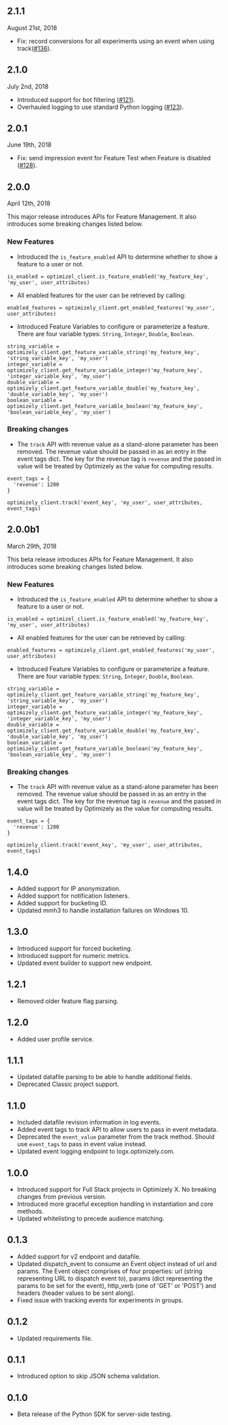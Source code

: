 ## 2.1.1
August 21st, 2018

- Fix: record conversions for all experiments using an event when using track([#136](https://github.com/optimizely/python-sdk/pull/136)).

## 2.1.0
July 2nd, 2018

- Introduced support for bot filtering ([#121](https://github.com/optimizely/python-sdk/pull/121)).
- Overhauled logging to use standard Python logging ([#123](https://github.com/optimizely/python-sdk/pull/123)).

## 2.0.1
June 19th, 2018

- Fix: send impression event for Feature Test when Feature is disabled ([#128](https://github.com/optimizely/python-sdk/pull/128)).

## 2.0.0
April 12th, 2018

This major release introduces APIs for Feature Management. It also introduces some breaking changes listed below.

### New Features
- Introduced the `is_feature_enabled` API to determine whether to show a feature to a user or not.
```
is_enabled = optimizel_client.is_feature_enabled('my_feature_key', 'my_user', user_attributes)
```

- All enabled features for the user can be retrieved by calling:
```
enabled_features = optimizely_client.get_enabled_features('my_user', user_attributes)
```

- Introduced Feature Variables to configure or parameterize a feature. There are four variable types: `String`, `Integer`, `Double`, `Boolean`.
```
string_variable = optimizely_client.get_feature_variable_string('my_feature_key', 'string_variable_key', 'my_user')
integer_variable = optimizely_client.get_feature_variable_integer('my_feature_key', 'integer_variable_key', 'my_user')
double_variable = optimizely_client.get_feature_variable_double('my_feature_key', 'double_variable_key', 'my_user')
boolean_variable = optimizely_client.get_feature_variable_boolean('my_feature_key', 'boolean_variable_key', 'my_user')
```

### Breaking changes
- The `track` API with revenue value as a stand-alone parameter has been removed. The revenue value should be passed in as an entry in the event tags dict. The key for the revenue tag is `revenue` and the passed in value will be treated by Optimizely as the value for computing results.
```
event_tags = {
  'revenue': 1200
}

optimizely_client.track('event_key', 'my_user', user_attributes, event_tags)
```

## 2.0.0b1
March 29th, 2018

This beta release introduces APIs for Feature Management. It also introduces some breaking changes listed below.

### New Features
- Introduced the `is_feature_enabled` API to determine whether to show a feature to a user or not.
```
is_enabled = optimizel_client.is_feature_enabled('my_feature_key', 'my_user', user_attributes)
```

- All enabled features for the user can be retrieved by calling:
```
enabled_features = optimizely_client.get_enabled_features('my_user', user_attributes)
```

- Introduced Feature Variables to configure or parameterize a feature. There are four variable types: `String`, `Integer`, `Double`, `Boolean`.
```
string_variable = optimizely_client.get_feature_variable_string('my_feature_key', 'string_variable_key', 'my_user')
integer_variable = optimizely_client.get_feature_variable_integer('my_feature_key', 'integer_variable_key', 'my_user')
double_variable = optimizely_client.get_feature_variable_double('my_feature_key', 'double_variable_key', 'my_user')
boolean_variable = optimizely_client.get_feature_variable_boolean('my_feature_key', 'boolean_variable_key', 'my_user')
```

### Breaking changes
- The `track` API with revenue value as a stand-alone parameter has been removed. The revenue value should be passed in as an entry in the event tags dict. The key for the revenue tag is `revenue` and the passed in value will be treated by Optimizely as the value for computing results.
```
event_tags = {
  'revenue': 1200
}

optimizely_client.track('event_key', 'my_user', user_attributes, event_tags)
```

## 1.4.0
- Added support for IP anonymization.
- Added support for notification listeners.
- Added support for bucketing ID.
- Updated mmh3 to handle installation failures on Windows 10.

## 1.3.0
- Introduced support for forced bucketing.
- Introduced support for numeric metrics.
- Updated event builder to support new endpoint.

## 1.2.1
- Removed older feature flag parsing.

## 1.2.0
- Added user profile service.

## 1.1.1
- Updated datafile parsing to be able to handle additional fields.
- Deprecated Classic project support.

## 1.1.0
- Included datafile revision information in log events.
- Added event tags to track API to allow users to pass in event metadata.
- Deprecated the `event_value` parameter from the track method. Should use `event_tags` to pass in event value instead.
- Updated event logging endpoint to logx.optimizely.com.

## 1.0.0
- Introduced support for Full Stack projects in Optimizely X. No breaking changes from previous version.
- Introduced more graceful exception handling in instantiation and core methods.
- Updated whitelisting to precede audience matching.

## 0.1.3
- Added support for v2 endpoint and datafile.
- Updated dispatch_event to consume an Event object instead of url and params. The Event object comprises of four properties: url (string representing URL to dispatch event to), params (dict representing the params to be set for the event), http_verb (one of 'GET' or 'POST') and headers (header values to be sent along).
- Fixed issue with tracking events for experiments in groups.

## 0.1.2
- Updated requirements file.

## 0.1.1
- Introduced option to skip JSON schema validation.

## 0.1.0
- Beta release of the Python SDK for server-side testing.